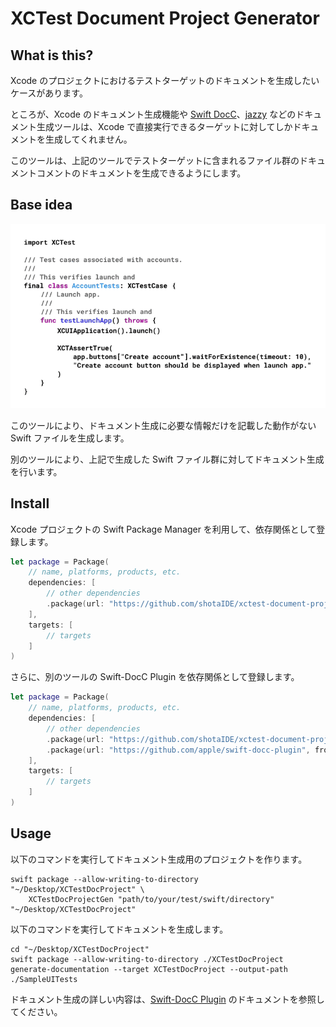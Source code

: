 # XCTest Document Project Generator

## What is this?

Xcode のプロジェクトにおけるテストターゲットのドキュメントを生成したいケースがあります。

ところが、Xcode のドキュメント生成機能や [Swift DocC](https://www.swift.org/documentation/docc/)、[jazzy](https://github.com/realm/jazzy) などのドキュメント生成ツールは、Xcode で直接実行できるターゲットに対してしかドキュメントを生成してくれません。

このツールは、上記のツールでテストターゲットに含まれるファイル群のドキュメントコメントのドキュメントを生成できるようにします。

## Base idea

![コンセプト解説図](/Docs/convert-image.gif)

このツールにより、ドキュメント生成に必要な情報だけを記載した動作がない Swift ファイルを生成します。

別のツールにより、上記で生成した Swift ファイル群に対してドキュメント生成を行います。

## Install

Xcode プロジェクトの Swift Package Manager を利用して、依存関係として登録します。

```swift:Package.swift
let package = Package(
    // name, platforms, products, etc.
    dependencies: [
        // other dependencies
        .package(url: "https://github.com/shotaIDE/xctest-document-project-generate", from: "0.1.0")
    ],
    targets: [
        // targets
    ]
)
```

さらに、別のツールの Swift-DocC Plugin を依存関係として登録します。

```swift:Package.swift
let package = Package(
    // name, platforms, products, etc.
    dependencies: [
        // other dependencies
        .package(url: "https://github.com/shotaIDE/xctest-document-project-generate", from: "0.1.0"),
        .package(url: "https://github.com/apple/swift-docc-plugin", from: "1.1.0")
    ],
    targets: [
        // targets
    ]
)
```

## Usage

以下のコマンドを実行してドキュメント生成用のプロジェクトを作ります。

```shell
swift package --allow-writing-to-directory "~/Desktop/XCTestDocProject" \
    XCTestDocProjectGen "path/to/your/test/swift/directory" "~/Desktop/XCTestDocProject"
```

以下のコマンドを実行してドキュメントを生成します。

```shell
cd "~/Desktop/XCTestDocProject"
swift package --allow-writing-to-directory ./XCTestDocProject generate-documentation --target XCTestDocProject --output-path ./SampleUITests
```

ドキュメント生成の詳しい内容は、[Swift-DocC Plugin](https://apple.github.io/swift-docc-plugin/documentation/swiftdoccplugin/) のドキュメントを参照してください。
